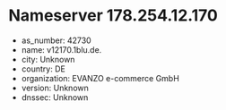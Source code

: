 # Nameserver 178.254.12.170

* as_number: 42730
* name: v12170.1blu.de.
* city: Unknown
* country: DE
* organization: EVANZO e-commerce GmbH
* version: Unknown
* dnssec: Unknown
